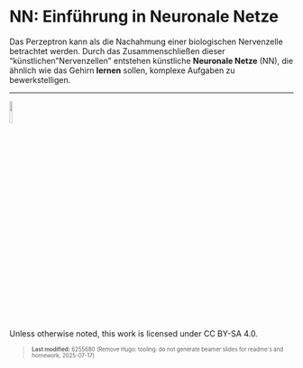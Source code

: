 # NN: Einführung in Neuronale Netze

Das Perzeptron kann als die Nachahmung einer biologischen Nervenzelle
betrachtet werden. Durch das Zusammenschließen dieser
“künstlichen”Nervenzellen” entstehen künstliche **Neuronale Netze**
(NN), die ähnlich wie das Gehirn **lernen** sollen, komplexe Aufgaben zu
bewerkstelligen.

------------------------------------------------------------------------

<img src="https://licensebuttons.net/l/by-sa/4.0/88x31.png" width="10%">

Unless otherwise noted, this work is licensed under CC BY-SA 4.0.

<blockquote><p><sup><sub><strong>Last modified:</strong> 6255680 (Remove Hugo: tooling: do not generate beamer slides for readme's and homework, 2025-07-17)<br></sub></sup></p></blockquote>
